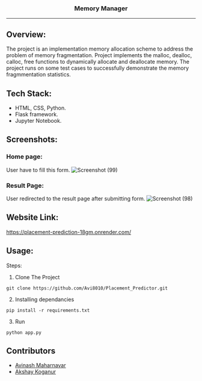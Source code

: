 <h3 align="center">Memory Manager</h3>

---
## Overview:
<p>The project is an implementation memory allocation scheme to address the problem of memory fragmentation. Project implements the malloc, dealloc, calloc, free functions to dynamically allocate and deallocate memory. The project runs on some test cases to successfully demonstrate the memory fragmmentation statistics. 
</p>


## Tech Stack:
- HTML, CSS, Python.
- Flask framework.
- Jupyter Notebook.

## Screenshots:
### Home page:
User have to fill this form.
![Screenshot (99)](https://github.com/Avi8010/Placement_Predictor/assets/124759114/61855759-9501-4d6e-977f-72fcb0951737)

### Result Page:
User redirected to the result page after submitting form.
![Screenshot (98)](https://github.com/Avi8010/Placement_Predictor/assets/124759114/85997a0a-bf8b-4654-b9c0-294a3a2e9492)



## Website Link:

https://placement-prediction-18gm.onrender.com/


## Usage:
Steps:
1. Clone The Project
```
git clone https://github.com/Avi8010/Placement_Predictor.git
```
2. Installing dependancies
```
pip install -r requirements.txt
```
3. Run
```
python app.py
```
## Contributors
- <a href="https://github.com/Avi8010">Avinash Maharnavar</a>
- <a href="https://github.com/akshaykoganur">Akshay Koganur</a>
